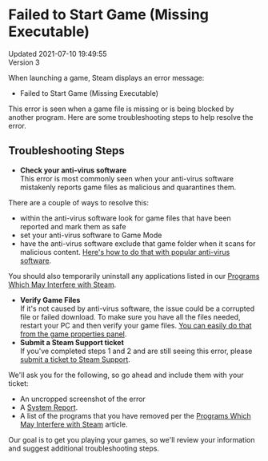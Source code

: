 # Failed to Start Game (Missing Executable)
Updated 2021-07-10 19:49:55  
Version 3  

When launching a game, Steam displays an error message:  

* Failed to Start Game (Missing Executable)

  
  
This error is seen when a game file is missing or is being blocked by another program. Here are some troubleshooting steps to help resolve the error.  
  
## Troubleshooting Steps
  

* **Check your anti-virus software**  
This error is most commonly seen when your anti-virus software mistakenly reports game files as malicious and quarantines them.  
  
There are a couple of ways to resolve this:  
  

* within the anti-virus software look for game files that have been reported and mark them as safe
* set your anti-virus software to Game Mode
* have the anti-virus software exclude that game folder when it scans for malicious content. [Here's how to do that with popular anti-virus software](https://help.steampowered.com/en/faqs/view/5F3D-1477-AFF9-C4F3).

  
  
You should also temporarily uninstall any applications listed in our [Programs Which May Interfere with Steam](https://help.steampowered.com/en/faqs/view/1F39-DCB4-FF28-5748).
* **Verify Game Files**  
If it's not caused by anti-virus software, the issue could be a corrupted file or failed download. To make sure you have all the files needed, restart your PC and then verify your game files. [You can easily do that from the game properties panel](https://help.steampowered.com/en/faqs/view/0C48-FCBD-DA71-93EB).
* **Submit a Steam Support ticket**  
If you've completed steps 1 and 2 and are still seeing this error, please [submit a ticket to Steam Support](https://help.steampowered.com).  
  
We'll ask you for the following, so go ahead and include them with your ticket:  
  

* An uncropped screenshot of the error
* A [System Report](https://help.steampowered.com/en/faqs/view/2ECB-C36A-06D4-EF28).
* A list of the programs that you have removed per the [Programs Which May Interfere with Steam](https://help.steampowered.com/en/faqs/view/1F39-DCB4-FF28-5748) article.

  
  
Our goal is to get you playing your games, so we'll review your information and suggest additional troubleshooting steps.
